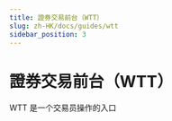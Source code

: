 ```yaml
---
title: 證券交易前台（WTT）
slug: zh-HK/docs/guides/wtt
sidebar_position: 3
---
```



# 證券交易前台（WTT）

WTT 是一个交易员操作的入口

